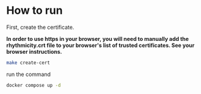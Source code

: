 # How to run

First, create the certificate.

**In order to use https in your browser, you will need to manually add the rhythmicity.crt file to your browser's list of trusted certificates. See your browser instructions.**

```bash
make create-cert
```

run the command

```bash
docker compose up -d
```
